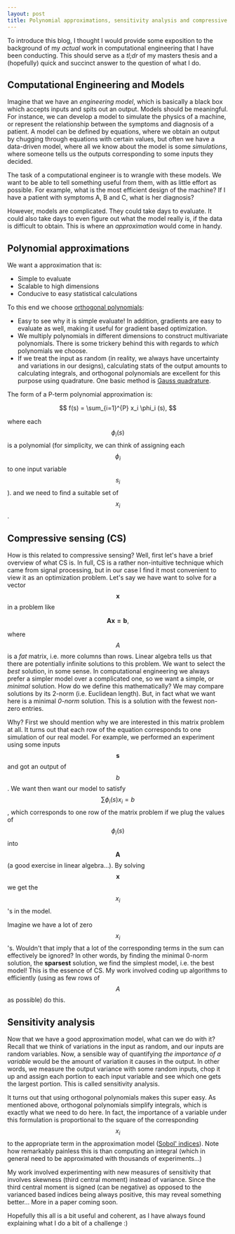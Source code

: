 ```yaml
---
layout: post
title: Polynomial approximations, sensitivity analysis and compressive sensing
---
```


To introduce this blog, I thought I would provide some exposition to the background of my *actual* work in computational engineering that I have been conducting. This should serve as a *tl;dr* of my masters thesis and a (hopefully) quick and succinct answer to the question of what I do. 

## Computational Engineering and Models

Imagine that we have an *engineering model*, which is basically a black box which accepts inputs and spits out an output. Models should be meaningful. For instance, we can develop a model to simulate the physics of a machine, or represent the relationship between the symptoms and diagnosis of a patient. A model can be defined by equations, where we obtain an output by chugging through equations with certain values, but often we have a data-driven model, where all we know about the model is some *simulations*, where someone tells us the outputs corresponding to some inputs they decided.

The task of a computational engineer is to wrangle with these models. We want to be able to tell something useful from them, with as little effort as possible. For example, what is the most efficient design of the machine? If I have a patient with symptoms A, B and C, what is her diagnosis?

However, models are complicated. They could take days to evaluate. It could also take days to even figure out what the model really is, if the data is difficult to obtain. This is where an *approximation* would come in handy.

## Polynomial approximations

We want a approximation that is:

* Simple to evaluate
* Scalable to high dimensions
* Conducive to easy statistical calculations

To this end we choose [orthogonal polynomials](https://en.wikipedia.org/wiki/Orthogonal_polynomials):

* Easy to see why it is simple evaluate! In addition, gradients are easy to evaluate as well, making it useful for gradient based optimization.
* We multiply polynomials in different dimensions to construct multivariate polynomials. There is some trickery behind this with regards to *which* polynomials we choose.
* If we treat the input as random (in reality, we always have uncertainty and variations in our designs), calculating stats of the output amounts to calculating integrals, and orthogonal polynomials are excellent for this purpose using quadrature. One basic method is [Gauss quadrature](https://en.wikipedia.org/wiki/Gaussian_quadrature).

The form of a P-term polynomial approximation is:

$$
f(s) = \sum_{i=1}^{P} x_i \phi_i (s),
$$

where each $$\phi_i(s)$$ is a polynomial (for simplicity, we can think of assigning each $$\phi_i$$ to one input variable $$s_i$$). and we need to find a suitable set of $$x_i$$.

## Compressive sensing (CS)

How is this related to compressive sensing? Well, first let's have a brief overview of what CS is. In full, CS is a rather non-intuitive technique which came from signal processing, but in our case I find it most convenient to view it as an optimization problem. Let's say we have want to solve for a vector $$\mathbf{x}$$ in a problem like

$$
\mathbf{Ax = b},
$$

where $$A$$ is a *fat* matrix, i.e. more columns than rows. Linear algebra tells us that there are potentially infinite solutions to this problem. We want to select the *best* solution, in some sense. In computational engineering we always prefer a simpler model over a complicated one, so we want a simple, or *minimal* solution. How do we define this mathematically? We may compare solutions by its 2-norm (i.e. Euclidean length). But, in fact what we want here is a minimal *0-norm* solution. This is a solution with the fewest non-zero entries. 

Why? First we should mention why we are interested in this matrix problem at all. It turns out that each row of the equation corresponds to one simulation of our real model. For example, we performed an experiment using some inputs $$\mathbf{s}$$ and got an output of $$b$$. We want then want our model to satisfy $$\sum \phi_i(s) x_i = b$$, which corresponds to one row of the matrix problem if we plug the values of $$\phi_i(s)$$ into $$\mathbf{A}$$ (a good exercise in linear algebra...). By solving $$\mathbf{x}$$ we get the $$x_i$$'s in the model.

 Imagine we have a lot of zero $$x_i$$'s. Wouldn't that imply that a lot of the corresponding terms in the sum can effectively be ignored? In other words, by finding the minimal 0-norm solution, the **sparsest** solution, we find the simplest model, i.e. the best model! This is the essence of CS. My work involved coding up algorithms to efficiently (using as few rows of $$A$$ as possible) do this.

## Sensitivity analysis

Now that we have a good approximation model, what can we do with it? Recall that we think of variations in the input as random, and our inputs are random variables. Now, a sensible way of quantifying *the importance of a variable* would be the amount of variation it causes in the output. In other words, we measure the output variance with some random inputs, chop it up and assign each portion to each input variable and see which one gets the largest portion. This is called sensitivity analysis.

It turns out that using orthogonal polynomials makes this super easy. As mentioned above, orthogonal polynomials simplify integrals, which is exactly what we need to do here. In fact, the importance of a variable under this formulation is proportional to the square of the corresponding $$x_i$$ to the appropriate term in the approximation model ([Sobol' indices](https://en.wikipedia.org/wiki/Variance-based_sensitivity_analysis)). Note how remarkably painless this is than computing an integral (which in general need to be approximated with thousands of experiments...)

My work involved experimenting with new measures of sensitivity that involves skewness (third central moment) instead of variance. Since the third central moment is signed (can be negative) as opposed to the varianced based indices being always positive, this may reveal something better... More in a paper coming soon.

Hopefully this all is a bit useful and coherent, as I have always found explaining what I do a bit of a challenge :)